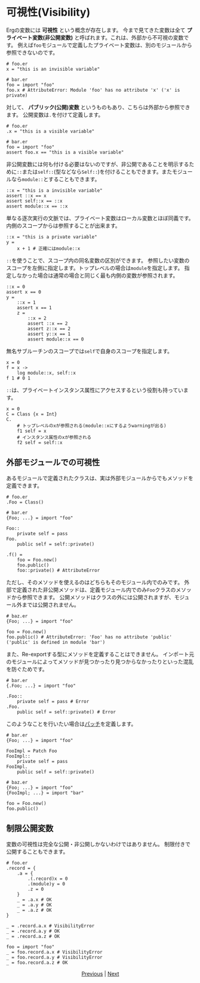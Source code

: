 # 可視性(Visibility)

Ergの変数には __可視性__ という概念が存在します。
今まで見てきた変数は全て __プライベート変数(非公開変数)__ と呼ばれます。これは、外部から不可視の変数です。
例えば`foo`モジュールで定義したプライベート変数は、別のモジュールから参照できないのです。

```erg
# foo.er
x = "this is an invisible variable"
```

```erg
# bar.er
foo = import "foo"
foo.x # AttributeError: Module 'foo' has no attribute 'x' ('x' is private)
```

対して、 __パブリック(公開)変数__ というものもあり、こちらは外部から参照できます。
公開変数は`.`を付けて定義します。

```erg
# foo.er
.x = "this is a visible variable"
```

```erg
# bar.er
foo = import "foo"
assert foo.x == "this is a visible variable"
```

非公開変数には何も付ける必要はないのですが、非公開であることを明示するために`::`または`self::`(型などなら`Self::`)を付けることもできます。またモジュールなら`module::`とすることもできます。

```erg
::x = "this is a invisible variable"
assert ::x == x
assert self::x == ::x
assert module::x == ::x
```

単なる逐次実行の文脈では、プライベート変数はローカル変数とほぼ同義です。内側のスコープからは参照することが出来ます。

```erg
::x = "this is a private variable"
y =
    x + 1 # 正確にはmodule::x
```

`::`を使うことで、スコープ内の同名変数の区別ができます。
参照したい変数のスコープを左側に指定します。トップレベルの場合は`module`を指定します。
指定しなかった場合は通常の場合と同じく最も内側の変数が参照されます。

```erg
::x = 0
assert x == 0
y =
    ::x = 1
    assert x == 1
    z =
        ::x = 2
        assert ::x == 2
        assert z::x == 2
        assert y::x == 1
        assert module::x == 0
```

無名サブルーチンのスコープでは`self`で自身のスコープを指定します。

```erg
x = 0
f = x ->
    log module::x, self::x
f 1 # 0 1
```

`::`は、プライベートインスタンス属性にアクセスするという役割も持っています。

```erg
x = 0
C = Class {x = Int}
C.
    # トップレベルのxが参照される(module::xにするようwarningが出る)
    f1 self = x
    # インスタンス属性のxが参照される
    f2 self = self::x
```

## 外部モジュールでの可視性

あるモジュールで定義されたクラスは、実は外部モジュールからでもメソッドを定義できます。

```erg
# foo.er
.Foo = Class()
```

```erg
# bar.er
{Foo; ...} = import "foo"

Foo::
    private self = pass
Foo.
    public self = self::private()

.f() =
    foo = Foo.new()
    foo.public()
    foo::private() # AttributeError
```

ただし、そのメソッドを使えるのはどちらもそのモジュール内でのみです。
外部で定義された非公開メソッドは、定義モジュール内でのみ`Foo`クラスのメソッドから参照できます。
公開メソッドはクラスの外には公開されますが、モジュール外までは公開されません。

```erg
# baz.er
{Foo; ...} = import "foo"

foo = Foo.new()
foo.public() # AttributeError: 'Foo' has no attribute 'public' ('public' is defined in module 'bar')
```

また、Re-exportする型にメソッドを定義することはできません。
インポート元のモジュールによってメソッドが見つかったり見つからなかったりといった混乱を防ぐためです。

```erg
# bar.er
{.Foo; ...} = import "foo"

.Foo::
    private self = pass # Error
.Foo.
    public self = self::private() # Error
```

このようなことを行いたい場合は[パッチ](./type/07_patch.md)を定義します。

```erg
# bar.er
{Foo; ...} = import "foo"

FooImpl = Patch Foo
FooImpl::
    private self = pass
FooImpl.
    public self = self::private()
```

```erg
# baz.er
{Foo; ...} = import "foo"
{FooImpl; ...} = import "bar"

foo = Foo.new()
foo.public()
```

## 制限公開変数

変数の可視性は完全な公開・非公開しかないわけではありません。
制限付きで公開することもできます。

```erg
# foo.er
.record = {
    .a = {
        .(.record)x = 0
        .(module)y = 0
        .z = 0
    }
    _ = .a.x # OK
    _ = .a.y # OK
    _ = .a.z # OK
}

_ = .record.a.x # VisibilityError
_ = .record.a.y # OK
_ = .record.a.z # OK
```

```erg
foo = import "foo"
_ = foo.record.a.x # VisibilityError
_ = foo.record.a.y # VisibilityError
_ = foo.record.a.z # OK
```

<p align='center'>
    <a href='./18_ownership.md'>Previous</a> | <a href='./20_naming_rule.md'>Next</a>
</p>

